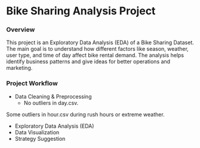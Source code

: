 # Bike Sharing Analysis Project

### Overview
This project is an Exploratory Data Analysis (EDA) of a Bike Sharing Dataset. The main goal is to understand how different factors like season, weather, user type, and time of day affect bike rental demand. The analysis helps identify business patterns and give ideas for better operations and marketing.

### Project Workflow
- Data Cleaning & Preprocessing
  - No outliers in day.csv.

Some outliers in hour.csv during rush hours or extreme weather.
- Exploratory Data Analysis (EDA)
- Data Visualization
- Strategy Suggestion
